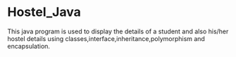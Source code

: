 # Hostel_Java
This java program is used to display the details of a student and also his/her hostel details using classes,interface,inheritance,polymorphism and encapsulation.
